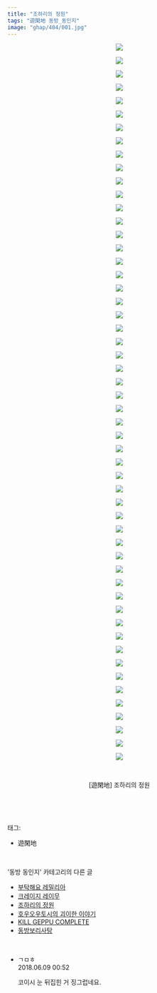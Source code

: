 ```yaml
---
title: "조하리의 정원"
tags: "遊閑地 동방_동인지"
image: "ghap/404/001.jpg"
---
```

<div class="article">
<p style="text-align: center; clear: none; float: none;"><img src="{{ site.nasurl }}/ghap/404/001.jpg"/></p>
<p style="text-align: center; clear: none; float: none;"><img src="{{ site.nasurl }}/ghap/404/002.jpg"/></p>
<p style="text-align: center; clear: none; float: none;"><img src="{{ site.nasurl }}/ghap/404/003.jpg"/></p>
<p style="text-align: center; clear: none; float: none;"><img src="{{ site.nasurl }}/ghap/404/004.jpg"/></p>
<p style="text-align: center; clear: none; float: none;"><img src="{{ site.nasurl }}/ghap/404/005.jpg"/></p>
<p style="text-align: center; clear: none; float: none;"><img src="{{ site.nasurl }}/ghap/404/006.jpg"/></p>
<p style="text-align: center; clear: none; float: none;"><img src="{{ site.nasurl }}/ghap/404/007.jpg"/></p>
<p style="text-align: center; clear: none; float: none;"><img src="{{ site.nasurl }}/ghap/404/008.jpg"/></p>
<p style="text-align: center; clear: none; float: none;"><img src="{{ site.nasurl }}/ghap/404/009.jpg"/></p>
<p style="text-align: center; clear: none; float: none;"><img src="{{ site.nasurl }}/ghap/404/010.jpg"/></p>
<p style="text-align: center; clear: none; float: none;"><img src="{{ site.nasurl }}/ghap/404/011.jpg"/></p>
<p style="text-align: center; clear: none; float: none;"><img src="{{ site.nasurl }}/ghap/404/012.jpg"/></p>
<p style="text-align: center; clear: none; float: none;"><img src="{{ site.nasurl }}/ghap/404/013.jpg"/></p>
<p style="text-align: center; clear: none; float: none;"><img src="{{ site.nasurl }}/ghap/404/014.jpg"/></p>
<p style="text-align: center; clear: none; float: none;"><img src="{{ site.nasurl }}/ghap/404/015.jpg"/></p>
<p style="text-align: center; clear: none; float: none;"><img src="{{ site.nasurl }}/ghap/404/016.jpg"/></p>
<p style="text-align: center; clear: none; float: none;"><img src="{{ site.nasurl }}/ghap/404/017.jpg"/></p>
<p style="text-align: center; clear: none; float: none;"><img src="{{ site.nasurl }}/ghap/404/018.jpg"/></p>
<p style="text-align: center; clear: none; float: none;"><img src="{{ site.nasurl }}/ghap/404/019.jpg"/></p>
<p style="text-align: center; clear: none; float: none;"><img src="{{ site.nasurl }}/ghap/404/020.jpg"/></p>
<p style="text-align: center; clear: none; float: none;"><img src="{{ site.nasurl }}/ghap/404/021.jpg"/></p>
<p style="text-align: center; clear: none; float: none;"><img src="{{ site.nasurl }}/ghap/404/022.jpg"/></p>
<p style="text-align: center; clear: none; float: none;"><img src="{{ site.nasurl }}/ghap/404/023.jpg"/></p>
<p style="text-align: center; clear: none; float: none;"><img src="{{ site.nasurl }}/ghap/404/024.jpg"/></p>
<p style="text-align: center; clear: none; float: none;"><img src="{{ site.nasurl }}/ghap/404/025.jpg"/></p>
<p style="text-align: center; clear: none; float: none;"><img src="{{ site.nasurl }}/ghap/404/026.jpg"/></p>
<p style="text-align: center; clear: none; float: none;"><img src="{{ site.nasurl }}/ghap/404/027.jpg"/></p>
<p style="text-align: center; clear: none; float: none;"><img src="{{ site.nasurl }}/ghap/404/028.jpg"/></p>
<p style="text-align: center; clear: none; float: none;"><img src="{{ site.nasurl }}/ghap/404/029.jpg"/></p>
<p style="text-align: center; clear: none; float: none;"><img src="{{ site.nasurl }}/ghap/404/030.jpg"/></p>
<p style="text-align: center; clear: none; float: none;"><img src="{{ site.nasurl }}/ghap/404/031.jpg"/></p>
<p style="text-align: center; clear: none; float: none;"><img src="{{ site.nasurl }}/ghap/404/032.jpg"/></p>
<p style="text-align: center; clear: none; float: none;"><img src="{{ site.nasurl }}/ghap/404/033.jpg"/></p>
<p style="text-align: center; clear: none; float: none;"><img src="{{ site.nasurl }}/ghap/404/034.jpg"/></p>
<p style="text-align: center; clear: none; float: none;"><img src="{{ site.nasurl }}/ghap/404/035.jpg"/></p>
<p style="text-align: center; clear: none; float: none;"><img src="{{ site.nasurl }}/ghap/404/036.jpg"/></p>
<p style="text-align: center; clear: none; float: none;"><img src="{{ site.nasurl }}/ghap/404/037.jpg"/></p>
<p style="text-align: center; clear: none; float: none;"><img src="{{ site.nasurl }}/ghap/404/038.jpg"/></p>
<p style="text-align: center; clear: none; float: none;"><img src="{{ site.nasurl }}/ghap/404/039.jpg"/></p>
<p style="text-align: center; clear: none; float: none;"><img src="{{ site.nasurl }}/ghap/404/040.jpg"/></p>
<p style="text-align: center; clear: none; float: none;"><img src="{{ site.nasurl }}/ghap/404/041.jpg"/></p>
<p style="text-align: center; clear: none; float: none;"><img src="{{ site.nasurl }}/ghap/404/042.jpg"/></p>
<p style="text-align: center; clear: none; float: none;"><img src="{{ site.nasurl }}/ghap/404/043.jpg"/></p>
<p style="text-align: center; clear: none; float: none;"><img src="{{ site.nasurl }}/ghap/404/044.jpg"/></p>
<p style="text-align: center; clear: none; float: none;"><img src="{{ site.nasurl }}/ghap/404/045.jpg"/></p>
<p style="text-align: center; clear: none; float: none;"><img src="{{ site.nasurl }}/ghap/404/046.jpg"/></p>
<p style="text-align: center; clear: none; float: none;"><img src="{{ site.nasurl }}/ghap/404/047.jpg"/></p>
<p style="text-align: center; clear: none; float: none;"><img src="{{ site.nasurl }}/ghap/404/048.jpg"/></p>
<p style="text-align: center; clear: none; float: none;"><img src="{{ site.nasurl }}/ghap/404/049.jpg"/></p>
<p style="text-align: center; clear: none; float: none;"><img src="{{ site.nasurl }}/ghap/404/050.jpg"/></p>
<p style="text-align: center; clear: none; float: none;"><img src="{{ site.nasurl }}/ghap/404/051.jpg"/></p>
<p style="text-align: center; clear: none; float: none;"><img src="{{ site.nasurl }}/ghap/404/052.jpg"/></p>
<p style="text-align: center; clear: none; float: none;"><img src="{{ site.nasurl }}/ghap/404/053.jpg"/></p>
<p style="text-align: center; clear: none; float: none;"><img src="{{ site.nasurl }}/ghap/404/054.jpg"/></p>
<p style="text-align: center; clear: none; float: none;"><br/></p>
<p style="text-align: center; clear: none; float: none;">[遊閑地] 조하리의 정원</p>
<p><br/></p>
</div><br/>
<div class="tagTrail">
<p>태그: </p>
<ul>
<li>遊閑地</li>
</ul>
</div><br/>
<div class="another">
<p>'동방 동인지' 카테고리의 다른 글</p>
<ul>
<li><a href="/2016-06-21-ghap_406">부탁해요 레밀리아</a></li>
<li><a href="/2016-06-21-ghap_405">크레이지 레이무</a></li>
<li><a href="/2016-06-21-ghap_404">조하리의 정원</a></li>
<li><a href="/2016-06-21-ghap_403">호우오우토시의 괴이한 이야기</a></li>
<li><a href="/2016-06-21-ghap_402">KILL GEPPU COMPLETE</a></li>
<li><a href="/2016-06-21-ghap_401">동방보리사탕</a></li>
</ul>
</div><br/>
<div class="cb_module cb_fluid">
<div class="cb_wrt cb_profile">
<div class="comment">
<ul>
<li class="cb_thumb_off" id="comment15268269">
<div class="cb_comment_area">
<div class="cb_info_area">
<div class="cb_section">
<span class="cb_nick_name">ㄱㅁㅎ</span>
</div>
<div class="cb_section">
<span class="cb_date">2018.06.09 00:52 </span>
</div>
</div>
<div class="cb_dsc_comment">
<p class="cb_dsc">
											코이시 눈 뒤집힌 거 징그럽네요.
										</p>
</div>
</div></li>
</ul>
</div>
</div><!-- commentList close -->
</div><br/>
